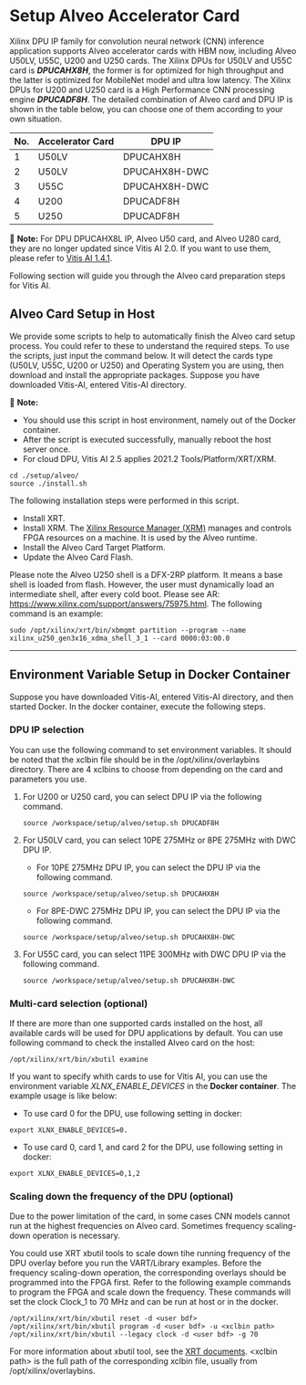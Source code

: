 # Setup Alveo Accelerator Card

Xilinx DPU IP family for convolution neural network (CNN) inference application supports Alveo accelerator cards with HBM now, including Alveo U50LV, U55C, U200 and U250 cards. The Xilinx DPUs for U50LV and U55C card is ***DPUCAHX8H***, the former is for optimized for high throughput and the latter is optimized for MobileNet model and ultra low latency. The Xilinx DPUs for U200 and U250 card is a High Performance CNN processing engine ***DPUCADF8H***. The detailed combination of Alveo card and DPU IP is shown in the table below, you can choose one of them according to your own situation.

| No\. | Accelerator Card | DPU IP |
| ---- | ---- | ----   |
| 1 | U50LV        | DPUCAHX8H         |
| 2 | U50LV        | DPUCAHX8H-DWC     |
| 3 | U55C         | DPUCAHX8H-DWC     |
| 4 | U200         | DPUCADF8H         |
| 5 | U250         | DPUCADF8H         |

:pushpin: **Note:** For DPU DPUCAHX8L IP, Alveo U50 card, and Alveo U280 card, they are no longer updated since Vitis AI 2.0. If you want to use them, please refer to [Vitis AI 1.4.1](https://github.com/Xilinx/Vitis-AI/tree/v1.4.1).

Following section will guide you through the Alveo card preparation steps for Vitis AI.

## Alveo Card Setup in Host

We provide some scripts to help to automatically finish the Alveo card setup process. You could refer to these to understand the required steps. To use the scripts, just input the command below. It will detect the cards type (U50LV, U55C, U200 or U250) and Operating System you are using, then download and install the appropriate packages. Suppose you have downloaded Vitis-AI, entered Vitis-AI directory.

:pushpin: **Note:** 
* You should use this script in host environment, namely out of the Docker container.
* After the script is executed successfully, manually reboot the host server once.
* For cloud DPU, Vitis AI 2.5 applies 2021.2 Tools/Platform/XRT/XRM.

~~~
cd ./setup/alveo/
source ./install.sh
~~~

The following installation steps were performed in this script.

* Install XRT.
* Install XRM. The [Xilinx Resource Manager (XRM)](https://github.com/Xilinx/XRM/) manages and controls FPGA resources on a machine. It is used by the Alveo runtime.
* Install the Alveo Card Target Platform.
* Update the Alveo Card Flash.

Please note the Alveo U250 shell is a DFX-2RP platform. It means a base shell is loaded from flash. However, the user must dynamically load an intermediate shell, after every cold boot. Please see AR: https://www.xilinx.com/support/answers/75975.html. The following command is an example: 

```
sudo /opt/xilinx/xrt/bin/xbmgmt partition --program --name xilinx_u250_gen3x16_xdma_shell_3_1 --card 0000:03:00.0
```
******

## Environment Variable Setup in Docker Container

Suppose you have downloaded Vitis-AI, entered Vitis-AI directory, and then started Docker. In the docker container, execute the following steps.

### DPU IP selection
You can use the following command to set environment variables. It should be noted that the xclbin file should be in the /opt/xilinx/overlaybins directory. There are 4 xclbins to choose from depending on the card and parameters you use.

1. For U200 or U250 card, you can select DPU IP via the following command.
    ```
    source /workspace/setup/alveo/setup.sh DPUCADF8H
    ```

2. For U50LV card, you can select 10PE 275MHz or 8PE 275MHz with DWC DPU IP.
    * For 10PE 275MHz DPU IP, you can select the DPU IP via the following command.
    ```
    source /workspace/setup/alveo/setup.sh DPUCAHX8H
    ```
    * For 8PE-DWC 275MHz DPU IP, you can select the DPU IP via the following command.
    ```
    source /workspace/setup/alveo/setup.sh DPUCAHX8H-DWC
    ```

3. For U55C card, you can select 11PE 300MHz with DWC DPU IP via the following command.
    ```
    source /workspace/setup/alveo/setup.sh DPUCAHX8H-DWC
    ```

### Multi-card selection (optional)
If there are more than one supported cards installed on the host, all available cards will be used for DPU applications by default. You can use following command to check the installed Alveo card on the host:

~~~
/opt/xilinx/xrt/bin/xbutil examine
~~~

If you want to specify whith cards to use for Vitis AI, you can use the environment variable *XLNX_ENABLE_DEVICES* in the **Docker container**. The example usage is like below:

* To use card 0 for the DPU, use following setting in docker: 

~~~
export XLNX_ENABLE_DEVICES=0.
~~~

* To use card 0, card 1, and card 2 for the DPU, use following setting in docker:

~~~
export XLNX_ENABLE_DEVICES=0,1,2
~~~

### Scaling down the frequency of the DPU (optional)

Due to the power limitation of the card, in some cases CNN models cannot run at the highest frequencies on Alveo card.
Sometimes frequency scaling-down operation is necessary.

You could use XRT xbutil tools to scale down tihe running frequency of the DPU overlay before
you run the VART/Library examples. Before the frequency scaling-down operation, the corresponding overlays
should be programmed into the FPGA first. Refer to the following example commands to
program the FPGA and scale down the frequency. These commands will set the clock Clock_1 to 70 MHz and can be run at host or in the docker.

```
/opt/xilinx/xrt/bin/xbutil reset -d <user bdf>
/opt/xilinx/xrt/bin/xbutil program -d <user bdf> -u <xclbin path>
/opt/xilinx/xrt/bin/xbutil --legacy clock -d <user bdf> -g 70
```

For more information about xbutil tool, see the [XRT documents](https://xilinx.github.io/XRT/master/html/xbutil.html).
&lt;xclbin path&gt; is the full path of the corresponding xclbin file, usually from /opt/xilinx/overlaybins.
